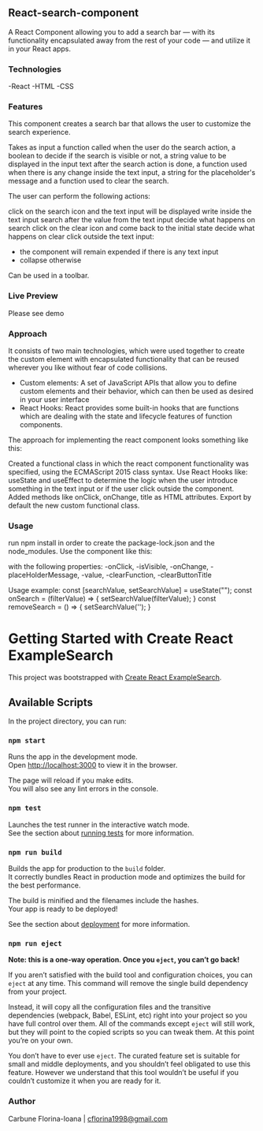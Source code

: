 ## React-search-component

A React Component allowing you to add a search bar — with its functionality encapsulated away from the rest of your code — and utilize it in your React apps.

### Technologies

-React
-HTML
-CSS

### Features

This component creates a search bar that allows the user to customize the search experience.

Takes as input a function called when the user do the search action, a boolean to decide if the search is visible or not, a string value to be displayed in the input text after the search action is done, a function used when there is any change inside the text input, a string for the placeholder's message and a function used to clear the search.

The user can perform the following actions:

click on the search icon and the text input will be displayed
write inside the text input
search after the value from the text input
decide what happens on search
click on the clear icon and come back to the initial state
decide what happens on clear
click outside the text input:
  - the component will remain expended if there is any text input
  - collapse otherwise


Can be used in a toolbar.

### Live Preview

Please see demo 

### Approach

It consists of two main technologies, which were used together to create the custom element with encapsulated functionality that can be reused wherever you like without fear of code collisions.
  - Custom elements: A set of JavaScript APIs that allow you to define custom elements and their behavior, which can then be used as desired in your user interface
  - React Hooks: React provides some built-in hooks that are functions which are dealing with the state and lifecycle features of function components. 

The approach for implementing the react component looks something like this:

Created a functional class in which the react component functionality was specified, using the ECMAScript 2015 class syntax.
Use React Hooks like: useState and useEffect to determine the logic when the user introduce something in the text input or if the user click outside the component.
Added methods like onClick, onChange, title as HTML attributes.
Export by default the new custom functional class.

### Usage

run npm install in order to create the package-lock.json and the node_modules.
Use the component like this: <Search/> with the following properties:
  -onClick, 
  -isVisible, 
  -onChange, 
  -placeHolderMessage, 
  -value, 
  -clearFunction, 
  -clearButtonTitle

Usage example:
  const [searchValue, setSearchValue] = useState("");
  const onSearch = (filterValue) => {
    setSearchValue(filterValue);
  }
  const removeSearch = () => {
    setSearchValue('');
  }
  <Search value={searchValue} onClick={onSearch} clearFunction={removeSearch}/>
  
# Getting Started with Create React ExampleSearch

This project was bootstrapped with [Create React ExampleSearch](https://github.com/facebook/create-react-app).

## Available Scripts

In the project directory, you can run:

### `npm start`

Runs the app in the development mode.\
Open [http://localhost:3000](http://localhost:3000) to view it in the browser.

The page will reload if you make edits.\
You will also see any lint errors in the console.

### `npm test`

Launches the test runner in the interactive watch mode.\
See the section about [running tests](https://facebook.github.io/create-react-app/docs/running-tests) for more information.

### `npm run build`

Builds the app for production to the `build` folder.\
It correctly bundles React in production mode and optimizes the build for the best performance.

The build is minified and the filenames include the hashes.\
Your app is ready to be deployed!

See the section about [deployment](https://facebook.github.io/create-react-app/docs/deployment) for more information.

### `npm run eject`

**Note: this is a one-way operation. Once you `eject`, you can’t go back!**

If you aren’t satisfied with the build tool and configuration choices, you can `eject` at any time. This command will remove the single build dependency from your project.

Instead, it will copy all the configuration files and the transitive dependencies (webpack, Babel, ESLint, etc) right into your project so you have full control over them. All of the commands except `eject` will still work, but they will point to the copied scripts so you can tweak them. At this point you’re on your own.

You don’t have to ever use `eject`. The curated feature set is suitable for small and middle deployments, and you shouldn’t feel obligated to use this feature. However we understand that this tool wouldn’t be useful if you couldn’t customize it when you are ready for it.
  
### Author

Carbune Florina-Ioana | cflorina1998@gmail.com
